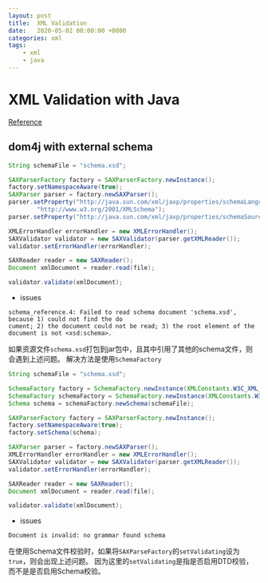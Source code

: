 ```yaml
---
layout: post
title:  XML Validation
date:   2020-05-02 00:00:00 +0800
categories: xml
tags:
	- xml
	- java
---
```


# XML Validation with Java

[Reference](http://www.edankert.com/validate.html)

## dom4j with external schema

```java
String schemaFile = "schema.xsd";

SAXParserFactory factory = SAXParserFactory.newInstance();
factory.setNamespaceAware(true);
SAXParser parser = factory.newSAXParser();
parser.setProperty("http://java.sun.com/xml/jaxp/properties/schemaLanguage",
		"http://www.w3.org/2001/XMLSchema");
parser.setProperty("http://java.sun.com/xml/jaxp/properties/schemaSource", "file:" + schemaFile);

XMLErrorHandler errorHandler = new XMLErrorHandler();
SAXValidator validator = new SAXValidator(parser.getXMLReader());
validator.setErrorHandler(errorHandler);

SAXReader reader = new SAXReader();
Document xmlDocument = reader.read(file);

validator.validate(xmlDocument);
```

* issues

```
schema_reference.4: Failed to read schema document 'schema.xsd', because 1) could not find the do
cument; 2) the document could not be read; 3) the root element of the document is not <xsd:schema>.
```

如果资源文件`schema.xsd`打包到jar包中，且其中引用了其他的schema文件，则会遇到上述问题。
解决方法是使用`SchemaFactory`

```java
String schemaFile = "schema.xsd";

SchemaFactory factory = SchemaFactory.newInstance(XMLConstants.W3C_XML_SCHEMA_NS_URI);
SchemaFactory schemaFactory = SchemaFactory.newInstance(XMLConstants.W3C_XML_SCHEMA_NS_URI);
Schema schema = schemaFactory.newSchema(schemaFile);

SAXParserFactory factory = SAXParserFactory.newInstance();
factory.setNamespaceAware(true);
factory.setSchema(schema);

SAXParser parser = factory.newSAXParser();
XMLErrorHandler errorHandler = new XMLErrorHandler();
SAXValidator validator = new SAXValidator(parser.getXMLReader());
validator.setErrorHandler(errorHandler);

SAXReader reader = new SAXReader();
Document xmlDocument = reader.read(file);

validator.validate(xmlDocument);
```

* issues

```
Document is invalid: no grammar found schema
```

在使用Schema文件校验时，如果将`SAXParseFactory`的`setValidating`设为`true`，则会出现上述问题。
因为这里的`setValidating`是指是否启用DTD校验，而不是是否启用Schema校验。
